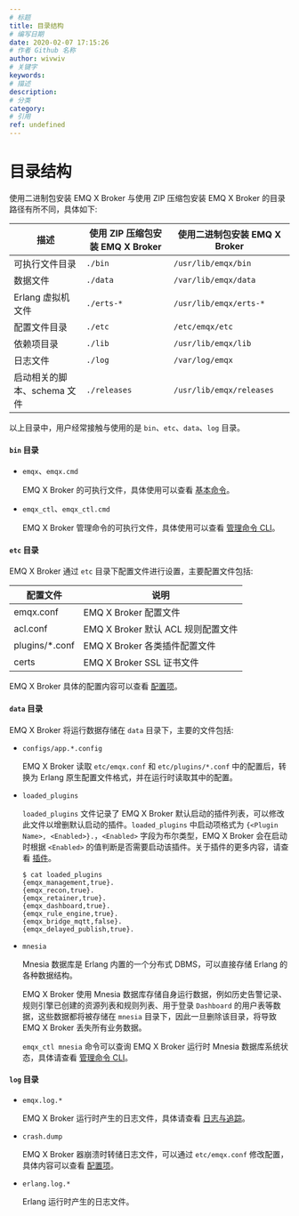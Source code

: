 ```yaml
---
# 标题
title: 目录结构
# 编写日期
date: 2020-02-07 17:15:26
# 作者 Github 名称
author: wivwiv
# 关键字
keywords:
# 描述
description:
# 分类
category: 
# 引用
ref: undefined
---
```


# 目录结构

使用二进制包安装 EMQ X Broker 与使用 ZIP 压缩包安装 EMQ X Broker 的目录路径有所不同，具体如下:

| 描述                        | 使用 ZIP 压缩包安装 EMQ X Broker | 使用二进制包安装 EMQ X Broker |
| --------------------------- | -------------------------------- | ----------------------------- |
| 可执行文件目录              | `./bin`                          | `/usr/lib/emqx/bin`           |
| 数据文件                    | `./data`                         | `/var/lib/emqx/data`          |
| Erlang 虚拟机文件           | `./erts-*`                       | `/usr/lib/emqx/erts-*`        |
| 配置文件目录                | `./etc`                          | `/etc/emqx/etc`               |
| 依赖项目录                  | `./lib`                          | `/usr/lib/emqx/lib`           |
| 日志文件                    | `./log`                          | `/var/log/emqx`               |
| 启动相关的脚本、schema 文件 | `./releases`                     | `/usr/lib/emqx/releases`      |

以上目录中，用户经常接触与使用的是 `bin`、`etc`、`data`、`log` 目录。

#### `bin` 目录

+   `emqx`、`emqx.cmd`

    EMQ X Broker 的可执行文件，具体使用可以查看 [基本命令](using-emqx/command-line.md)。

+   `emqx_ctl`、`emqx_ctl.cmd`

    EMQ X Broker 管理命令的可执行文件，具体使用可以查看  [管理命令 CLI](advanced/cli.md)。

#### `etc` 目录

EMQ X Broker 通过 `etc` 目录下配置文件进行设置，主要配置文件包括:

| 配置文件           | 说明                      |
| -------------- | ------------------------- |
| emqx.conf      | EMQ X Broker 配置文件  |
| acl.conf       | EMQ X Broker 默认 ACL 规则配置文件 |
| plugins/*.conf | EMQ X Broker 各类插件配置文件    |
| certs          | EMQ X Broker SSL 证书文件       |

EMQ X Broker 具体的配置内容可以查看 [配置项](configuration/index.md)。

#### `data` 目录

EMQ X Broker 将运行数据存储在 `data` 目录下，主要的文件包括:

+   `configs/app.*.config`

    EMQ X Broker 读取 `etc/emqx.conf` 和 `etc/plugins/*.conf` 中的配置后，转换为 Erlang 原生配置文件格式，并在运行时读取其中的配置。

+   `loaded_plugins`

    `loaded_plugins` 文件记录了 EMQ X Broker 默认启动的插件列表，可以修改此文件以增删默认启动的插件。`loaded_plugins` 中启动项格式为 `{<Plugin Name>, <Enabled>}.`，`<Enabled>` 字段为布尔类型，EMQ X Broker 会在启动时根据 `<Enabled>` 的值判断是否需要启动该插件。关于插件的更多内容，请查看 [插件](advanced/plugins.md)。

    ```
    $ cat loaded_plugins
    {emqx_management,true}.
    {emqx_recon,true}.
    {emqx_retainer,true}.
    {emqx_dashboard,true}.
    {emqx_rule_engine,true}.
    {emqx_bridge_mqtt,false}.
    {emqx_delayed_publish,true}.
    ```

+   `mnesia`

    Mnesia 数据库是 Erlang 内置的一个分布式 DBMS，可以直接存储 Erlang 的各种数据结构。

    EMQ X Broker 使用 Mnesia 数据库存储自身运行数据，例如历史告警记录、规则引擎已创建的资源列表和规则列表、用于登录 `Dashboard` 的用户表等数据，这些数据都将被存储在 `mnesia` 目录下，因此一旦删除该目录，将导致 EMQ X Broker 丢失所有业务数据。

    `emqx_ctl mnesia` 命令可以查询 EMQ X Broker 运行时 Mnesia 数据库系统状态，具体请查看 [管理命令 CLI](advanced/cli.md)。


#### `log` 目录

+   `emqx.log.*`

    EMQ X Broker 运行时产生的日志文件，具体请查看 [日志与追踪](using-emqx/log.md)。

+   `crash.dump`

    EMQ X Broker 器崩溃时转储日志文件，可以通过 `etc/emqx.conf` 修改配置，具体内容可以查看 [配置项](configuration/index.md)。

+  `erlang.log.*`

    Erlang 运行时产生的日志文件。
    